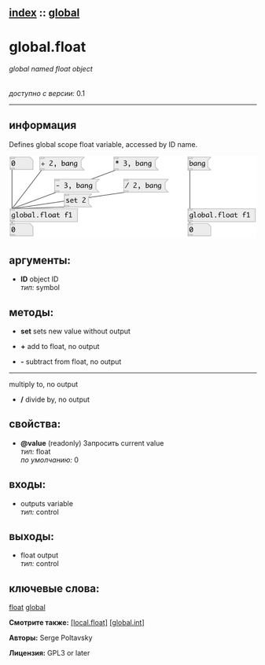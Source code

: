 [index](index.html) :: [global](category_global.html)
---

# global.float

###### global named float object

*доступно с версии:* 0.1

---


## информация
Defines global scope float variable, accessed by ID name.


[![example](../examples/img/global.float.jpg)](../examples/pd/global.float.pd)



## аргументы:

* **ID**
object ID<br>
_тип:_ symbol<br>



## методы:

* **set**
sets new value without output<br>

* **+**
add to float, no output<br>

* **-**
subtract from float, no output<br>

* *****
multiply to, no output<br>

* **/**
divide by, no output<br>




## свойства:

* **@value** (readonly)
Запросить current value<br>
_тип:_ float<br>
_по умолчанию:_ 0<br>



## входы:

* outputs variable<br>
_тип:_ control



## выходы:

* float output<br>
_тип:_ control



## ключевые слова:

[float](keywords/float.html)
[global](keywords/global.html)



**Смотрите также:**
[\[local.float\]](local.float.html)
[\[global.int\]](global.int.html)




**Авторы:** Serge Poltavsky




**Лицензия:** GPL3 or later





